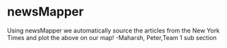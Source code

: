 # newsMapper

Using newsMapper we automatically source the articles from the New York Times  and plot the above on our map!
-Maharsh, Peter,Team 1 sub section